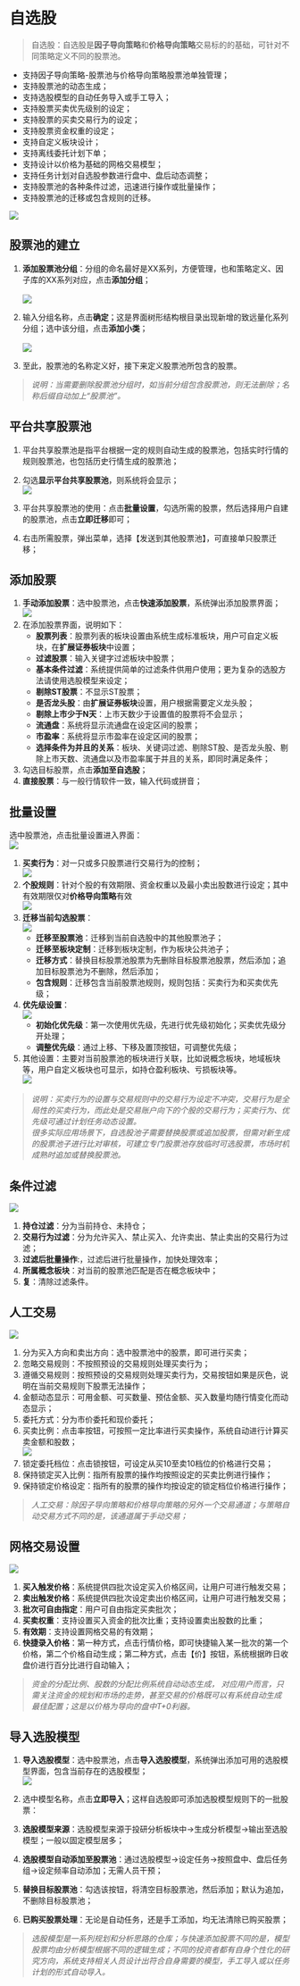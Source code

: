 # 自选股

> 自选股：自选股是**因子导向策略**和**价格导向策略**交易标的的基础，可针对不同策略定义不同的股票池。

- 支持因子导向策略-股票池与价格导向策略股票池单独管理；
- 支持股票池的动态生成；
- 支持选股模型的自动任务导入或手工导入；
- 支持股票买卖优先级别的设定；
- 支持股票的买卖交易行为的设定；
- 支持股票资金权重的设定；
- 支持自定义板块设计；
- 支持离线委托计划下单；
- 支持设计以价格为基础的网格交易模型；
- 支持任务计划对自选股参数进行盘中、盘后动态调整；
- 支持股票池的各种条件过滤，迅速进行操作或批量操作；
- 支持股票池的迁移或包含规则的迁移。

![](_assets/images/stock_mainform.png)

## 股票池的建立

1. **添加股票池分组**：分组的命名最好是XX系列，方便管理，也和策略定义、因子库的XX系列对应，点击**添加分组**；<br><br>
	![](_assets/images/stock_group_add.png)
	
2. 输入分组名称，点击**确定**；这是界面树形结构根目录出现新增的致远量化系列分组；选中该分组，点击**添加小类**；<br><br>
	![](_assets/images/stock_add.png)
	
3. 至此，股票池的名称定义好，接下来定义股票池所包含的股票。

>*说明：当需要删除股票池分组时，如当前分组包含股票池，则无法删除；名称后缀自动加上“股票池”。*

## 平台共享股票池
1. 平台共享股票池是指平台根据一定的规则自动生成的股票池，包括实时行情的规则股票池，也包括历史行情生成的股票池；
2. 勾选**显示平台共享股票池**，则系统将会显示；<br>
	![](_assets/images/share_stock.png)

3. 平台共享股票池的使用：点击**批量设置**，勾选所需的股票，然后选择用户自建的股票池，点击**立即迁移**即可；
4. 右击所需股票，弹出菜单，选择【发送到其他股票池】，可直接单只股票迁移；

## 添加股票

1. **手动添加股票**：选中股票池，点击**快速添加股票**，系统弹出添加股票界面；<br>
	![](_assets/images/stock_quick_add.png)
2. 在添加股票界面，说明如下：
   - **股票列表**：股票列表的板块设置由系统生成标准板块，用户可自定义板块，在**扩展证券板块**中设置；
   - **过滤股票**：输入关键字过滤板块中股票；
   - **基本条件过滤**：系统提供简单的过滤条件供用户使用；更为复杂的选股方法请使用选股模型来设定；
   - **剔除ST股票**：不显示ST股票；
   - **是否龙头股**：由**扩展证券板块**设置，用户根据需要定义龙头股；
   - **剔除上市少于N天**：上市天数少于设置值的股票将不会显示；
   - **流通盘**：系统将显示流通盘在设定区间的股票；
   - **市盈率**：系统将显示市盈率在设定区间的股票；
   - **选择条件为并且的关系**：板块、关键词过滤、剔除ST股、是否龙头股、剔除上市天数、流通盘以及市盈率属于并且的关系，即同时满足条件；
3. 勾选目标股票，点击**添加至自选股**；<br>
4. **直接股票**：与一般行情软件一致，输入代码或拼音；

## 批量设置
选中股票池，点击批量设置进入界面：<br>
![](_assets/images/stock_batch_setup.png)
1. **买卖行为**：对一只或多只股票进行交易行为的控制；<br>
    ![](_assets/images/stock_trans_action.png)
2. **个股规则**：针对个股的有效期限、资金权重以及最小卖出股数进行设定；其中有效期限仅对**价格导向策略**有效<br>
	![](_assets/images/stock_trans_ruler.png)<br>
3. **迁移当前勾选股票**：<br>
	![](_assets/images/stock_migrare.png)
	- **迁移至股票池**：迁移到当前自选股中的其他股票池子；
	- **迁移至板块定制**：迁移到板块定制，作为板块公共池子；
	- **迁移方式**：替换目标股票池股票为先删除目标股票池股票，然后添加；追加目标股票池为不删除，然后添加；
	- **包含规则**：迁移包含当前股票池规则，规则包括：买卖行为和买卖优先级；
4. **优先级设置**：<br>
	![](_assets/images/stock_priority.png)
	- **初始化优先级**：第一次使用优先级，先进行优先级初始化；买卖优先级分开处理；
	- **调整优先级**：通过上移、下移及置顶按钮，可调整优先级；<br>
5. 其他设置：主要对当前股票池的板块进行关联，比如说概念板块，地域板块等，用户自定义板块也可显示，如持仓盈利板块、亏损板块等。<br>
	![](_assets/images/stock_plate.png)

>*说明：买卖行为的设置与交易规则中的交易行为设定不冲突，交易行为是全局性的买卖行为，而此处是交易账户向下的个股的交易行为；买卖行为、优先级可通过计划任务动态设置。<br>很多实际应用场景下，自选股池子需要替换股票或追加股票，但需对新生成的股票池子进行比对审核，可建立专门股票池存放临时可选股票，市场时机成熟时追加或替换股票池。*

## 条件过滤
![](_assets/images/stock_filter.png)
1. **持仓过滤**：分为当前持仓、未持仓；
2. **交易行为过滤**：分为允许买入、禁止买入、允许卖出、禁止卖出的交易行为过滤；
3. **过滤后批量操作**:，过滤后进行批量操作，加快处理效率；
4. **所属概念板块**：对当前的股票池匹配是否在概念板块中；
5. **复**：清除过滤条件。

## 人工交易
![](_assets/images/Manal_order.png)
1. 分为买入方向和卖出方向：选中股票池中的股票，即可进行买卖；
2. 忽略交易规则：不按照预设的交易规则处理买卖行为；
3. 遵循交易规则：按照预设的交易规则处理买卖行为，交易按钮如果是灰色，说明在当前交易规则下股票无法操作；
4. 金额动态显示：可用金额、可买数量、预估金额、买入数量均随行情变化而动态显示；
5. 委托方式：分为市价委托和现价委托；
6. 买卖比例：点击率按钮，可按照一定比率进行买卖操作，系统自动进行计算买卖金额和股数；<br>
![](_assets/images/order_scale.png)
7. 锁定委托档位：点击锁按钮，可设定从买10至卖10档位的价格进行交易；
8. 保持锁定买入比例：指所有股票的操作均按照设定的买卖比例进行操作；
9. 保持锁定价格设定：指所有的股票的操作均按设定的锁定档位价格进行操作；

>*人工交易：除因子导向策略和价格导向策略的另外一个交易通道；与策略自动交易方式不同的是，该通道属于手动交易；*

## 网格交易设置

![](_assets/images/stock_specific_batch.png)

1. **买入触发价格**：系统提供四批次设定买入价格区间，让用户可进行触发交易；
2. **卖出触发价格**：系统提供四批次设定卖出价格区间，让用户可进行触发交易；
3. **批次可自由指定**：用户可自由指定买卖批次；
4. **买卖权重**：支持设置买入资金的批次比重；支持设置卖出股数的比重；
5. **有效期**：支持设置网格交易的有效期；
6. **快捷录入价格**：第一种方式，点击行情价格，即可快捷输入某一批次的第一个价格，第二个价格自动生成；第二种方式，点击【价】按钮，系统根据昨日收盘价进行百分比进行自动输入；

>*资金的分配比例、股数的分配比例系统自动动态生成， 对应用户而言，只需关注资金的规划和市场的走势，甚至交易的价格既可以有系统自动生成 最佳配置；这是以价格为导向的盘中T+0利器。*

## 导入选股模型

1. **导入选股模型**：选中股票池，点击**导入选股模型**，系统弹出添加可用的选股模型界面，包含当前存在的选股模型；<br>
	![](_assets/images/stock_import_model.png)
	
2. 选中模型名称，点击**立即导入**；这样自选股即可添加选股模型规则下的一批股票：

3. **选股模型来源**：选股模型来源于投研分析板块中->生成分析模型->输出至选股模型；一般以固定模型居多；<br>

4. **选股模型自动添加至股票池**：通过选股模型->设定任务->按照盘中、盘后任务组->设定频率自动添加；无需人员干预；

5. **替换目标股票池**：勾选该按钮，将清空目标股票池，然后添加；默认为追加，不删除目标股票池；

6. **已购买股票处理**：无论是自动任务，还是手工添加，均无法清除已购买股票；

>*选股模型是一系列规划和分析思路的仓库；与快速添加股票不同的是，模型股票均由分析模型根据不同的逻辑生成；不同的投资者都有自身个性化的研究方向，系统支持相关人员设计出符合自身需要的模型，手工导入或以任务计划的形式自动导入。*
